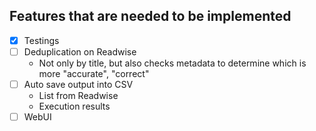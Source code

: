 ## Features that are needed to be implemented
 - [x] Testings
 - [ ] Deduplication on Readwise
    - Not only by title, but also checks metadata to determine which is more "accurate", "correct"
 - [ ] Auto save output into CSV
    - List from Readwise
    - Execution results
 - [ ] WebUI